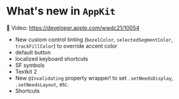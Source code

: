 # What's new in `AppKit`

🎥 Video: https://developer.apple.com/wwdc21/10054

- New custom control tinting (`bezelColor`, `selectedSegmentColor`, `trackFillColor`) to override accent color
- default button
- localized keyboard shortcuts
- SF symbols
- Textkit 2
- New `@Invalidating` property wrapper! to set `.setNeedsDisplay`, `.setNeedsLayout`, etc.
- Shortcuts
